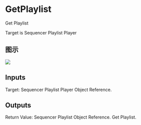 # GetPlaylist

Get Playlist

Target is Sequencer Playlist Player

## 图示

![]($-20221218-20561783.png)

## Inputs

Target: Sequencer Playlist Player Object Reference.  

## Outputs

Return Value: Sequencer Playlist Object Reference. Get Playlist.

